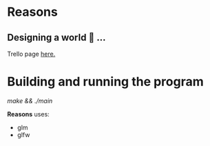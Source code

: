 # Reasons

Designing a world :seedling: ...
---


Trello page [here.](https://trello.com/b/YY2kx12v/reasons)

# Building and running the program

*make && ./main*

**Reasons** uses:
* glm 
* glfw